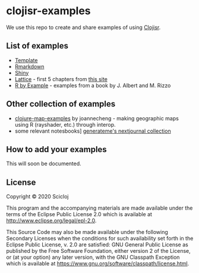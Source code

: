 # clojisr-examples

We use this repo to create and share examples of using [Clojisr](https://github.com/scicloj/clojisr).

## List of examples

* [Template](https://scicloj.github.io/clojisr-examples/resources/public/clojisr-examples/template/index.html)
* [Rmarkdown](https://scicloj.github.io/clojisr-examples/resources/public/clojisr-examples/rmarkdown/index.html)
* [Shiny](./src/clojisr_examples/shiny.clj)
* [Lattice](./src/clojisr_examples/lattice.clj) - first 5 chapters from [this site](http://lmdvr.r-forge.r-project.org/figures/figures.html)
* [R by Example](https://scicloj.github.io/clojisr-examples/resources/public/clojisr-examples/r-by-example/index.html) - examples from a book by J. Albert and M. Rizzo

## Other collection of examples

* [clojure-map-examples](https://github.com/joannecheng/clojure-map-examples) by joannecheng - making geographic maps using R (rayshader, etc.) through interop.
* some relevant notesbooks] [generateme's nextjournal collection](https://nextjournal.com/generateme/)

## How to add your examples
This will soon be documented.

## License

Copyright © 2020 Scicloj

This program and the accompanying materials are made available under the
terms of the Eclipse Public License 2.0 which is available at
http://www.eclipse.org/legal/epl-2.0.

This Source Code may also be made available under the following Secondary
Licenses when the conditions for such availability set forth in the Eclipse
Public License, v. 2.0 are satisfied: GNU General Public License as published by
the Free Software Foundation, either version 2 of the License, or (at your
option) any later version, with the GNU Classpath Exception which is available
at https://www.gnu.org/software/classpath/license.html.
